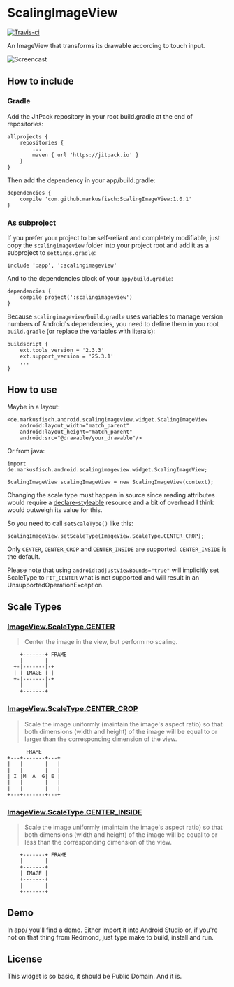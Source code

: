 # ScalingImageView

<a href="https://travis-ci.org/markusfisch/ScalingImageView"><img src="https://api.travis-ci.org/markusfisch/ScalingImageView.svg" alt="Travis-ci"/></a>

An ImageView that transforms its drawable according to touch input.

![Screencast](http://markusfisch.github.io/ScalingImageView/screencast.gif)

How to include
--------------

### Gradle

Add the JitPack repository in your root build.gradle at the end of
repositories:

	allprojects {
		repositories {
			...
			maven { url 'https://jitpack.io' }
		}
	}

Then add the dependency in your app/build.gradle:

	dependencies {
		compile 'com.github.markusfisch:ScalingImageView:1.0.1'
	}

### As subproject

If you prefer your project to be self-reliant and completely modifiable,
just copy the `scalingimageview` folder into your project root and add it
as a subproject to `settings.gradle`:

	include ':app', ':scalingimageview'

And to the dependencies block of your `app/build.gradle`:

	dependencies {
		compile project(':scalingimageview')
	}

Because `scalingimageview/build.gradle` uses variables to manage version
numbers of Android's dependencies, you need to define them in you root
`build.gradle` (or replace the variables with literals):

	buildscript {
		ext.tools_version = '2.3.3'
		ext.support_version = '25.3.1'
		...
	}

How to use
----------

Maybe in a layout:

	<de.markusfisch.android.scalingimageview.widget.ScalingImageView
		android:layout_width="match_parent"
		android:layout_height="match_parent"
		android:src="@drawable/your_drawable"/>

Or from java:

	import de.markusfisch.android.scalingimageview.widget.ScalingImageView;

	ScalingImageView scalingImageView = new ScalingImageView(context);

Changing the scale type must happen in source since reading attributes
would require a [declare-styleable][styleable] resource and a bit of
overhead I think would outweigh its value for this.

So you need to call `setScaleType()` like this:

	scalingImageView.setScaleType(ImageView.ScaleType.CENTER_CROP);

Only `CENTER`, `CENTER_CROP` and `CENTER_INSIDE` are supported.
`CENTER_INSIDE` is the default.

Please note that using `android:adjustViewBounds="true"` will implicitly
set ScaleType to `FIT_CENTER` what is not supported and will result in an
UnsupportedOperationException.

Scale Types
-----------

### [ImageView.ScaleType.CENTER][scaletype]

> Center the image in the view, but perform no scaling.

	    +-------+ FRAME
	    |       |
	  +-|-------|-+
	  | | IMAGE | |
	  +-|-------|-+
	    |       |
	    +-------+

### [ImageView.ScaleType.CENTER_CROP][scaletype]

> Scale the image uniformly (maintain the image's aspect ratio) so that both
> dimensions (width and height) of the image will be equal to or larger than
> the corresponding dimension of the view.

	      FRAME
	+---+-------+---+
	|   |       |   |
	|   |       |   |
	| I |M  A  G| E |
	|   |       |   |
	|   |       |   |
	+---+-------+---+

### [ImageView.ScaleType.CENTER_INSIDE][scaletype]

> Scale the image uniformly (maintain the image's aspect ratio) so that both
> dimensions (width and height) of the image will be equal to or less than the
> corresponding dimension of the view.

	    +-------+ FRAME
	    |       |
	    +-------+
	    | IMAGE |
	    +-------+
	    |       |
	    +-------+

Demo
----

In app/ you'll find a demo.
Either import it into Android Studio or, if you're not on that thing from
Redmond, just type make to build, install and run.

License
-------

This widget is so basic, it should be Public Domain. And it is.

[scaletype]: https://developer.android.com/reference/android/widget/ImageView.ScaleType.html
[styleable]: https://developer.android.com/training/custom-views/create-view.html
